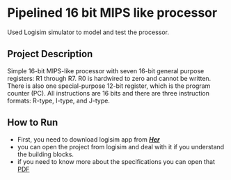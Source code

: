 # Pipelined 16 bit MIPS like processor
Used Logisim simulator to model and test the processor.
## Project Description
Simple 16-bit MIPS-like processor with seven 16-bit general purpose registers: R1 through R7. R0 is hardwired to zero and cannot be written. There is also 
one special-purpose 12-bit register, which is the program counter (PC). All instructions are 16 
bits and there are three instruction formats: R-type, I-type, and J-type.

## How to Run 

- First, you need to download logisim app from [***Her***](http://www.cburch.com/logisim/)
- you can open the project from logisim and deal with it if you understand the building blocks.
- if you need to know more about the specifications you can open that [PDF](Project_Spring_2022.pdf)
